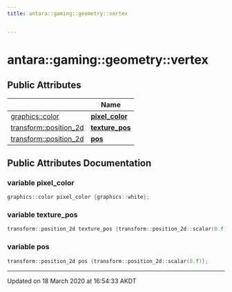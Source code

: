 ```yaml
---
title: antara::gaming::geometry::vertex


---
```


# antara::gaming::geometry::vertex

















## Public Attributes

|                | Name           |
| -------------- | -------------- |
| [graphics::color](Classes/structantara_1_1gaming_1_1graphics_1_1color.md) | **[pixel_color](Classes/structantara_1_1gaming_1_1geometry_1_1vertex.md#variable-pixel_color)**  |
| [transform::position_2d](Classes/structantara_1_1gaming_1_1transform_1_1position__2d.md) | **[texture_pos](Classes/structantara_1_1gaming_1_1geometry_1_1vertex.md#variable-texture_pos)**  |
| [transform::position_2d](Classes/structantara_1_1gaming_1_1transform_1_1position__2d.md) | **[pos](Classes/structantara_1_1gaming_1_1geometry_1_1vertex.md#variable-pos)**  |












## Public Attributes Documentation

### variable pixel_color

```cpp
graphics::color pixel_color {graphics::white};
```




























### variable texture_pos

```cpp
transform::position_2d texture_pos {transform::position_2d::scalar(0.f)};
```




























### variable pos

```cpp
transform::position_2d pos {transform::position_2d::scalar(0.f)};
```
































-------------------------------

Updated on 18 March 2020 at 16:54:33 AKDT